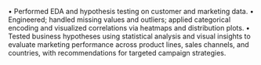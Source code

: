 •  Performed EDA and hypothesis testing on customer and marketing data.
•  Engineered; handled missing values and outliers; applied categorical encoding and visualized correlations via heatmaps and distribution plots.
•  Tested business hypotheses using statistical analysis and visual insights to evaluate marketing performance across product lines, sales channels, and countries, with recommendations for targeted campaign strategies.
